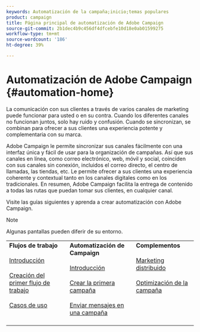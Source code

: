 ```yaml
---
keywords: Automatización de la campaña;inicio;temas populares
product: campaign
title: Página principal de automatización de Adobe Campaign
source-git-commit: 2b1dec4b9c456df4dfcebfe10d18e0ab01599275
workflow-type: tm+mt
source-wordcount: '186'
ht-degree: 39%

---
```


# Automatización de Adobe Campaign {#automation-home}

La comunicación con sus clientes a través de varios canales de marketing puede funcionar para usted o en su contra. Cuando los diferentes canales no funcionan juntos, solo hay ruido y confusión. Cuando se sincronizan, se combinan para ofrecer a sus clientes una experiencia potente y complementaria con su marca.

Adobe Campaign le permite sincronizar sus canales fácilmente con una interfaz única y fácil de usar para la organización de campañas. Así que sus canales en línea, como correo electrónico, web, móvil y social, coinciden con sus canales sin conexión, incluidos el correo directo, el centro de llamadas, las tiendas, etc. Le permite ofrecer a sus clientes una experiencia coherente y contextual tanto en los canales digitales como en los tradicionales. En resumen, Adobe Campaign facilita la entrega de contenido a todas las rutas que puedan tomar sus clientes, en cualquier canal.


Visite las guías siguientes y aprenda a crear automatización con Adobe Campaign.

>[!NOTE]
>Algunas pantallas pueden diferir de su entorno.


<table>
<tr>
  <td valign="top">
    <div>
    <b>Flujos de trabajo</b>
    </div>
    <br>
    <div>
    <a href="workflow/about-workflows.md">Introducción</a>
    </div>
    <br>     
    <div>
    <a href="workflow/build-a-workflow.md">Creación del primer flujo de trabajo</a>
    </div>
    <br>
    <div>
    <a href="workflow/workflow-use-cases.md">Casos de uso</a>
    </div>
    <br>
  </td>
  <td valign="top">
    <div>
    <b>Automatización de Campaign</b>
    </div>
    <br>
    <div>
    <a href="campaigns/set-up-campaigns.md">Introducción</a>
    </div>
    <br>
    <div>
    <a href="campaigns/marketing-campaign-create.md">Crear la primera campaña</a>
    </div>
    <br>
    <div>
    <a href="campaigns/marketing-campaign-deliveries.md">Enviar mensajes en una campaña</a>
    </div>
    <br>
  </td>
  <td valign="top">
    <div>
    <b>Complementos</b>
    </div>
    <br>
    <div>
    <a href="distributed-marketing/about-distributed-marketing.md">Marketing distribuido</a>
    </div>
    <br>
    <div>
    <a href="campaign-opt/campaign-typologies.md">Optimización de la campaña</a>
    </div>
    <br>
  </td>
</tr>
</table>

